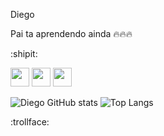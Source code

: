 Diego

Pai ta aprendendo ainda 🔥🔥🔥

:shipit:

<div>
<img src="https://cdn.jsdelivr.net/gh/devicons/devicon/icons/python/python-plain-wordmark.svg" width="30" height="30"/>
<img src="https://cdn.jsdelivr.net/gh/devicons/devicon/icons/css3/css3-plain-wordmark.svg" widht="30" height="30"/>
<img src="https://cdn.jsdelivr.net/gh/devicons/devicon/icons/html5/html5-plain-wordmark.svg" width="30" height="30"/>
</div>

![Diego GitHub stats](https://github-readme-stats.vercel.app/api?username=diegorkkj&show_icons=true&theme=dark)
![Top Langs](https://github-readme-stats.vercel.app/api/top-langs/?username=diegorkkj&hide_progress=false)

:trollface:
